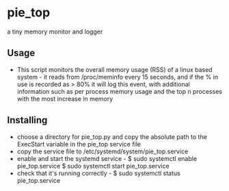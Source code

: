 # pie_top
a tiny memory monitor and logger

## Usage
 * This script monitors the overall memory usage (RSS) of a linux based system - it reads from /proc/meminfo every 15 seconds,
   and if the % in use is recorded as > 80% it will log this event, with additional information such as per process memory usage and 
   the top n processes with the most increase in memory
   

## Installing
 * choose a directory for pie_top.py and copy the absolute path to the ExecStart variable in the pie_top service file
 * copy the service file to /etc/systemd/system/pie_top.service
 * enable and start the systemd service - $ sudo systemctl enable pie_top.service
                                          $ sudo systemctl start pie_top.service
 * check that it's running correctly - $ sudo systemctl status pie_top.service
